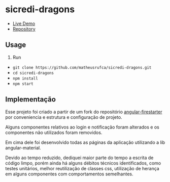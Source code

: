# sicredi-dragons

- [Live Demo](https://sicredi-dragons.firebaseapp.com/)
- [Repository](https://github.com/matheusrufca/sicredi-dragons)

## Usage

1.  Run

- `git clone https://github.com/matheusrufca/sicredi-dragons.git`
- `cd sicredi-dragons`
- `npm install`
- `npm start`

## Implementação

Esse projeto foi criado a partir de um fork do repositório [angular-firestarter](https://github.com/codediodeio/angular-firestarter) 
por conveniencia e estrutura e configuração de projeto.

Alguns componentes relativos ao login e notificação foram alterados e os componentes não utilizados foram removidos.

Em cima dele foi desenvolvido todas as páginas da aplicação utilizando a lib angular-material.

Devido ao tempo reduzido, dediquei maior parte do tempo a escrita de código limpo, porém ainda há alguns débitos técnicos identificados, como testes unitários, melhor reutilização de classes css, utilização de herança em alguns componentes com comportamentos semelhantes.
